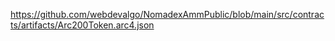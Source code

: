 
https://github.com/webdevalgo/NomadexAmmPublic/blob/main/src/contracts/artifacts/Arc200Token.arc4.json
